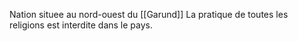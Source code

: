 Nation situee au nord-ouest du [[Garund]]
La pratique de toutes les religions est interdite dans le pays.